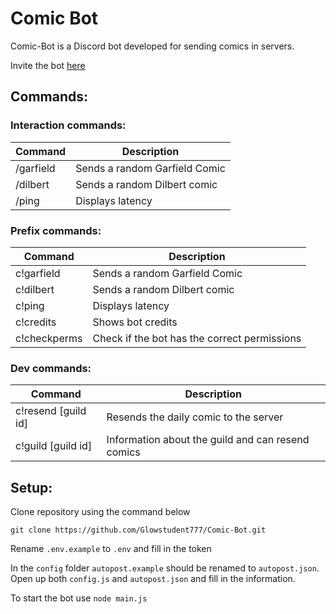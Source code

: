 # Comic Bot
Comic-Bot is a Discord bot developed for sending comics in servers.

Invite the bot [here](https://discord.com/api/oauth2/authorize?client_id=971461458854572062&permissions=139586825280&scope=bot%20applications.commands)
  
## Commands:
### Interaction commands:
| Command  | Description |
| --- | --- |
| /garfield  | Sends a random Garfield Comic  |
| /dilbert | Sends a random Dilbert comic |
| /ping  | Displays latency  |

### Prefix commands:
| Command  | Description |
| --- | --- |
| c!garfield  | Sends a random Garfield Comic  |
| c!dilbert | Sends a random Dilbert comic |
| c!ping  | Displays latency  |
| c!credits | Shows bot credits |
| c!checkperms | Check if the bot has the correct permissions |

### Dev commands:
| Command  | Description |
| --- | --- |
| c!resend [guild id]  | Resends the daily comic to the server  |
| c!guild [guild id] | Information about the guild and can resend comics  |

## Setup:
Clone repository using the command below
```
git clone https://github.com/Glowstudent777/Comic-Bot.git
```

Rename `.env.example` to `.env` and fill in the token

In the `config` folder `autopost.example` should be renamed to `autopost.json`. Open up both `config.js` and `autopost.json` and fill in the information.

To start the bot use `node main.js`
